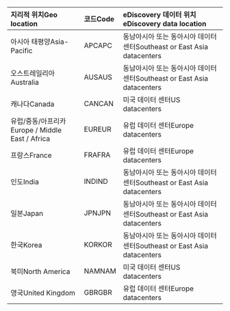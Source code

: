 
|<span data-ttu-id="850ca-101">**지리적 위치**</span><span class="sxs-lookup"><span data-stu-id="850ca-101">**Geo location**</span></span>             |<span data-ttu-id="850ca-102">**코드**</span><span class="sxs-lookup"><span data-stu-id="850ca-102">**Code**</span></span>|<span data-ttu-id="850ca-103">**eDiscovery 데이터 위치**</span><span class="sxs-lookup"><span data-stu-id="850ca-103">**eDiscovery data location**</span></span>      |
|:----------------------------|:-------|:---------------------------------|
|<span data-ttu-id="850ca-104">아시아 태평양</span><span class="sxs-lookup"><span data-stu-id="850ca-104">Asia-Pacific</span></span>                 |<span data-ttu-id="850ca-105">APC</span><span class="sxs-lookup"><span data-stu-id="850ca-105">APC</span></span>     |<span data-ttu-id="850ca-106">동남아시아 또는 동아시아 데이터 센터</span><span class="sxs-lookup"><span data-stu-id="850ca-106">Southeast or East Asia datacenters</span></span>|
|<span data-ttu-id="850ca-107">오스트레일리아</span><span class="sxs-lookup"><span data-stu-id="850ca-107">Australia</span></span>                    |<span data-ttu-id="850ca-108">AUS</span><span class="sxs-lookup"><span data-stu-id="850ca-108">AUS</span></span>     |<span data-ttu-id="850ca-109">동남아시아 또는 동아시아 데이터 센터</span><span class="sxs-lookup"><span data-stu-id="850ca-109">Southeast or East Asia datacenters</span></span>|
|<span data-ttu-id="850ca-110">캐나다</span><span class="sxs-lookup"><span data-stu-id="850ca-110">Canada</span></span>                       |<span data-ttu-id="850ca-111">CAN</span><span class="sxs-lookup"><span data-stu-id="850ca-111">CAN</span></span>     |<span data-ttu-id="850ca-112">미국 데이터 센터</span><span class="sxs-lookup"><span data-stu-id="850ca-112">US datacenters</span></span>                    |
|<span data-ttu-id="850ca-113">유럽/중동/아프리카</span><span class="sxs-lookup"><span data-stu-id="850ca-113">Europe / Middle East / Africa</span></span>|<span data-ttu-id="850ca-114">EUR</span><span class="sxs-lookup"><span data-stu-id="850ca-114">EUR</span></span>     |<span data-ttu-id="850ca-115">유럽 데이터 센터</span><span class="sxs-lookup"><span data-stu-id="850ca-115">Europe datacenters</span></span>                |
|<span data-ttu-id="850ca-116">프랑스</span><span class="sxs-lookup"><span data-stu-id="850ca-116">France</span></span>                       |<span data-ttu-id="850ca-117">FRA</span><span class="sxs-lookup"><span data-stu-id="850ca-117">FRA</span></span>     |<span data-ttu-id="850ca-118">유럽 데이터 센터</span><span class="sxs-lookup"><span data-stu-id="850ca-118">Europe datacenters</span></span>                |
|<span data-ttu-id="850ca-119">인도</span><span class="sxs-lookup"><span data-stu-id="850ca-119">India</span></span>                        |<span data-ttu-id="850ca-120">IND</span><span class="sxs-lookup"><span data-stu-id="850ca-120">IND</span></span>     |<span data-ttu-id="850ca-121">동남아시아 또는 동아시아 데이터 센터</span><span class="sxs-lookup"><span data-stu-id="850ca-121">Southeast or East Asia datacenters</span></span>|
|<span data-ttu-id="850ca-122">일본</span><span class="sxs-lookup"><span data-stu-id="850ca-122">Japan</span></span>                        |<span data-ttu-id="850ca-123">JPN</span><span class="sxs-lookup"><span data-stu-id="850ca-123">JPN</span></span>     |<span data-ttu-id="850ca-124">동남아시아 또는 동아시아 데이터 센터</span><span class="sxs-lookup"><span data-stu-id="850ca-124">Southeast or East Asia datacenters</span></span>|
|<span data-ttu-id="850ca-125">한국</span><span class="sxs-lookup"><span data-stu-id="850ca-125">Korea</span></span>                        |<span data-ttu-id="850ca-126">KOR</span><span class="sxs-lookup"><span data-stu-id="850ca-126">KOR</span></span>     |<span data-ttu-id="850ca-127">동남아시아 또는 동아시아 데이터 센터</span><span class="sxs-lookup"><span data-stu-id="850ca-127">Southeast or East Asia datacenters</span></span>|
|<span data-ttu-id="850ca-128">북미</span><span class="sxs-lookup"><span data-stu-id="850ca-128">North America</span></span>                |<span data-ttu-id="850ca-129">NAM</span><span class="sxs-lookup"><span data-stu-id="850ca-129">NAM</span></span>     |<span data-ttu-id="850ca-130">미국 데이터 센터</span><span class="sxs-lookup"><span data-stu-id="850ca-130">US datacenters</span></span>                    |
|<span data-ttu-id="850ca-131">영국</span><span class="sxs-lookup"><span data-stu-id="850ca-131">United Kingdom</span></span>               |<span data-ttu-id="850ca-132">GBR</span><span class="sxs-lookup"><span data-stu-id="850ca-132">GBR</span></span>     |<span data-ttu-id="850ca-133">유럽 데이터 센터</span><span class="sxs-lookup"><span data-stu-id="850ca-133">Europe datacenters</span></span>                |
